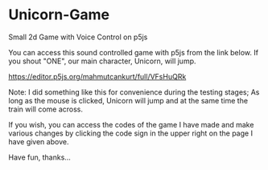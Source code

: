 # Unicorn-Game
Small 2d Game with Voice Control on p5js

You can access this sound controlled game with p5js from the link below. If you shout "ONE", our main character, Unicorn, will jump.

https://editor.p5js.org/mahmutcankurt/full/VFsHuQRk

Note: I did something like this for convenience during the testing stages; As long as the mouse is clicked, Unicorn will jump and at the same time the train will come across.

If you wish, you can access the codes of the game I have made and make various changes by clicking the code sign in the upper right on the page I have given above.

Have fun, thanks...
